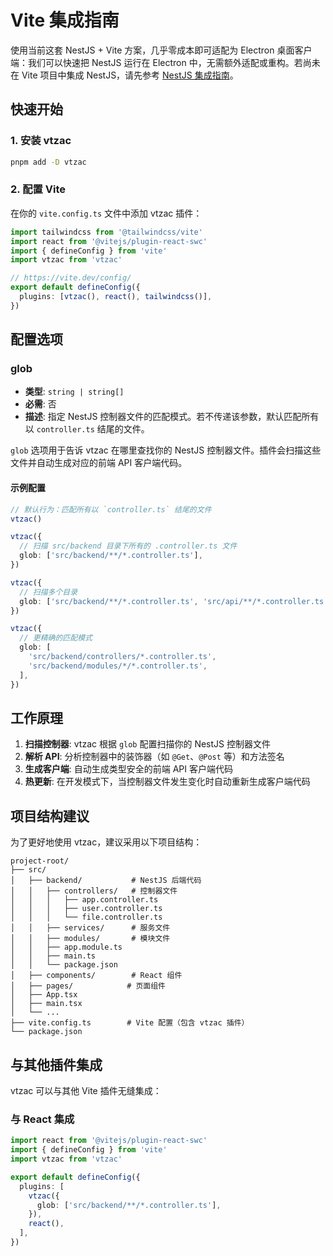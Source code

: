 # Vite 集成指南

使用当前这套 NestJS + Vite 方案，几乎零成本即可适配为 Electron 桌面客户端：我们可以快速把 NestJS 运行在 Electron 中，无需额外适配或重构。若尚未在 Vite 项目中集成 NestJS，请先参考 [NestJS 集成指南](/nestjs-integration)。

## 快速开始

### 1. 安装 vtzac

```bash
pnpm add -D vtzac
```

### 2. 配置 Vite

在你的 `vite.config.ts` 文件中添加 vtzac 插件：

```typescript
import tailwindcss from '@tailwindcss/vite'
import react from '@vitejs/plugin-react-swc'
import { defineConfig } from 'vite'
import vtzac from 'vtzac'

// https://vite.dev/config/
export default defineConfig({
  plugins: [vtzac(), react(), tailwindcss()],
})
```

## 配置选项

### glob

- **类型**: `string | string[]`
- **必需**: 否
- **描述**: 指定 NestJS 控制器文件的匹配模式。若不传递该参数，默认匹配所有以 `controller.ts` 结尾的文件。

`glob` 选项用于告诉 vtzac 在哪里查找你的 NestJS 控制器文件。插件会扫描这些文件并自动生成对应的前端 API 客户端代码。

#### 示例配置

```typescript
// 默认行为：匹配所有以 `controller.ts` 结尾的文件
vtzac()
```

```typescript
vtzac({
  // 扫描 src/backend 目录下所有的 .controller.ts 文件
  glob: ['src/backend/**/*.controller.ts'],
})
```

```typescript
vtzac({
  // 扫描多个目录
  glob: ['src/backend/**/*.controller.ts', 'src/api/**/*.controller.ts'],
})
```

```typescript
vtzac({
  // 更精确的匹配模式
  glob: [
    'src/backend/controllers/*.controller.ts',
    'src/backend/modules/*/*.controller.ts',
  ],
})
```

## 工作原理

1. **扫描控制器**: vtzac 根据 `glob` 配置扫描你的 NestJS 控制器文件
2. **解析 API**: 分析控制器中的装饰器（如 `@Get`、`@Post` 等）和方法签名
3. **生成客户端**: 自动生成类型安全的前端 API 客户端代码
4. **热更新**: 在开发模式下，当控制器文件发生变化时自动重新生成客户端代码

## 项目结构建议

为了更好地使用 vtzac，建议采用以下项目结构：

```
project-root/
├── src/
│   ├── backend/           # NestJS 后端代码
│   │   ├── controllers/   # 控制器文件
│   │   │   ├── app.controller.ts
│   │   │   ├── user.controller.ts
│   │   │   └── file.controller.ts
│   │   ├── services/      # 服务文件
│   │   ├── modules/       # 模块文件
│   │   ├── app.module.ts
│   │   ├── main.ts
│   │   └── package.json
│   ├── components/        # React 组件
│   ├── pages/            # 页面组件
│   ├── App.tsx
│   ├── main.tsx
│   └── ...
├── vite.config.ts        # Vite 配置（包含 vtzac 插件）
└── package.json
```

## 与其他插件集成

vtzac 可以与其他 Vite 插件无缝集成：

### 与 React 集成

```typescript
import react from '@vitejs/plugin-react-swc'
import { defineConfig } from 'vite'
import vtzac from 'vtzac'

export default defineConfig({
  plugins: [
    vtzac({
      glob: ['src/backend/**/*.controller.ts'],
    }),
    react(),
  ],
})
```
